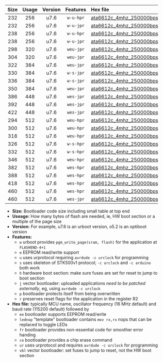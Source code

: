 |Size|Usage|Version|Features|Hex file|
|:-:|:-:|:-:|:-:|:--|
|232|256|u7.6|`w-u-hpr`|[ata6612c_4mhz_250000bps_ur.hex](https://raw.githubusercontent.com/stefanrueger/urboot/main//ata6612c_4mhz_250000bps_ur.hex)|
|232|256|u7.6|`w-u-jpr`|[ata6612c_4mhz_250000bps_ur_vbl.hex](https://raw.githubusercontent.com/stefanrueger/urboot/main//ata6612c_4mhz_250000bps_ur_vbl.hex)|
|238|256|u7.6|`w-u-hpr`|[ata6612c_4mhz_250000bps_lednop_ur.hex](https://raw.githubusercontent.com/stefanrueger/urboot/main//ata6612c_4mhz_250000bps_lednop_ur.hex)|
|238|256|u7.6|`w-u-jpr`|[ata6612c_4mhz_250000bps_lednop_ur_vbl.hex](https://raw.githubusercontent.com/stefanrueger/urboot/main//ata6612c_4mhz_250000bps_lednop_ur_vbl.hex)|
|298|320|u7.6|`weu-jpr`|[ata6612c_4mhz_250000bps_ee_ur_vbl.hex](https://raw.githubusercontent.com/stefanrueger/urboot/main//ata6612c_4mhz_250000bps_ee_ur_vbl.hex)|
|304|320|u7.6|`weu-jpr`|[ata6612c_4mhz_250000bps_ee_lednop_ur_vbl.hex](https://raw.githubusercontent.com/stefanrueger/urboot/main//ata6612c_4mhz_250000bps_ee_lednop_ur_vbl.hex)|
|322|384|u7.6|`weu-jpr`|[ata6612c_4mhz_250000bps_ee_lednop_fr_ur_vbl.hex](https://raw.githubusercontent.com/stefanrueger/urboot/main//ata6612c_4mhz_250000bps_ee_lednop_fr_ur_vbl.hex)|
|330|384|u7.6|`w-s-jpr`|[ata6612c_4mhz_250000bps_vbl.hex](https://raw.githubusercontent.com/stefanrueger/urboot/main//ata6612c_4mhz_250000bps_vbl.hex)|
|336|384|u7.6|`w-s-jpr`|[ata6612c_4mhz_250000bps_lednop_vbl.hex](https://raw.githubusercontent.com/stefanrueger/urboot/main//ata6612c_4mhz_250000bps_lednop_vbl.hex)|
|350|384|u7.6|`weu-jpr`|[ata6612c_4mhz_250000bps_ee_lednop_fr_ce_ur_vbl.hex](https://raw.githubusercontent.com/stefanrueger/urboot/main//ata6612c_4mhz_250000bps_ee_lednop_fr_ce_ur_vbl.hex)|
|386|448|u7.6|`wes-jpr`|[ata6612c_4mhz_250000bps_ee_vbl.hex](https://raw.githubusercontent.com/stefanrueger/urboot/main//ata6612c_4mhz_250000bps_ee_vbl.hex)|
|392|448|u7.6|`wes-jpr`|[ata6612c_4mhz_250000bps_ee_lednop_vbl.hex](https://raw.githubusercontent.com/stefanrueger/urboot/main//ata6612c_4mhz_250000bps_ee_lednop_vbl.hex)|
|422|448|u7.6|`wes-jpr`|[ata6612c_4mhz_250000bps_ee_lednop_fr_vbl.hex](https://raw.githubusercontent.com/stefanrueger/urboot/main//ata6612c_4mhz_250000bps_ee_lednop_fr_vbl.hex)|
|294|512|u7.6|`weu-hpr`|[ata6612c_4mhz_250000bps_ee_ur.hex](https://raw.githubusercontent.com/stefanrueger/urboot/main//ata6612c_4mhz_250000bps_ee_ur.hex)|
|300|512|u7.6|`weu-hpr`|[ata6612c_4mhz_250000bps_ee_lednop_ur.hex](https://raw.githubusercontent.com/stefanrueger/urboot/main//ata6612c_4mhz_250000bps_ee_lednop_ur.hex)|
|318|512|u7.6|`weu-hpr`|[ata6612c_4mhz_250000bps_ee_lednop_fr_ur.hex](https://raw.githubusercontent.com/stefanrueger/urboot/main//ata6612c_4mhz_250000bps_ee_lednop_fr_ur.hex)|
|326|512|u7.6|`w-s-hpr`|[ata6612c_4mhz_250000bps.hex](https://raw.githubusercontent.com/stefanrueger/urboot/main//ata6612c_4mhz_250000bps.hex)|
|332|512|u7.6|`w-s-hpr`|[ata6612c_4mhz_250000bps_lednop.hex](https://raw.githubusercontent.com/stefanrueger/urboot/main//ata6612c_4mhz_250000bps_lednop.hex)|
|346|512|u7.6|`weu-hpr`|[ata6612c_4mhz_250000bps_ee_lednop_fr_ce_ur.hex](https://raw.githubusercontent.com/stefanrueger/urboot/main//ata6612c_4mhz_250000bps_ee_lednop_fr_ce_ur.hex)|
|382|512|u7.6|`wes-hpr`|[ata6612c_4mhz_250000bps_ee.hex](https://raw.githubusercontent.com/stefanrueger/urboot/main//ata6612c_4mhz_250000bps_ee.hex)|
|388|512|u7.6|`wes-hpr`|[ata6612c_4mhz_250000bps_ee_lednop.hex](https://raw.githubusercontent.com/stefanrueger/urboot/main//ata6612c_4mhz_250000bps_ee_lednop.hex)|
|418|512|u7.6|`wes-hpr`|[ata6612c_4mhz_250000bps_ee_lednop_fr.hex](https://raw.githubusercontent.com/stefanrueger/urboot/main//ata6612c_4mhz_250000bps_ee_lednop_fr.hex)|
|460|512|u7.6|`wes-hpr`|[ata6612c_4mhz_250000bps_ee_lednop_fr_ce.hex](https://raw.githubusercontent.com/stefanrueger/urboot/main//ata6612c_4mhz_250000bps_ee_lednop_fr_ce.hex)|
|460|512|u7.6|`wes-jpr`|[ata6612c_4mhz_250000bps_ee_lednop_fr_ce_vbl.hex](https://raw.githubusercontent.com/stefanrueger/urboot/main//ata6612c_4mhz_250000bps_ee_lednop_fr_ce_vbl.hex)|

- **Size:** Bootloader code size including small table at top end
- **Useage:** How many bytes of flash are needed, ie, HW boot section or a multiple of the page size
- **Version:** For example, u7.6 is an urboot version, o5.2 is an optiboot version
- **Features:**
  + `w` urboot provides `pgm_write_page(sram, flash)` for the application at `FLASHEND-4+1`
  + `e` EEPROM read/write support
  + `u` uses urprotocol requiring `avrdude -c urclock` for programming
  + `s` uses skeleton of STK500v1 protocol; `-c urclock` and `-c arduino` both work
  + `h` hardware boot section: make sure fuses are set for reset to jump to boot section
  + `j` vector bootloader: uploaded applications *need to be patched externally*, eg, using `avrdude -c urclock`
  + `p` bootloader protects itself from being overwritten
  + `r` preserves reset flags for the application in the register R2
- **Hex file:** typically MCU name, oscillator frequency (16 MHz default) and baud rate (115200 default) followed by
  + `ee` bootloader supports EEPROM read/write
  + `lednop` "template" bootloader contains `mov rx,rx` nops that can be replaced to toggle LEDs
  + `fr` bootloader provides non-essential code for smoother error handing
  + `ce` bootloader provides a chip erase command
  + `ur` uses urprotocol and requires `avrdude -c urclock` for programming
  + `vbl` vector bootloader: set fuses to jump to reset, not the HW boot section
